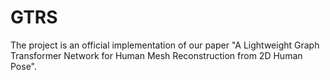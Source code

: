 # GTRS
The project is an official implementation of our paper "A Lightweight Graph Transformer Network for Human Mesh Reconstruction from 2D Human Pose".
